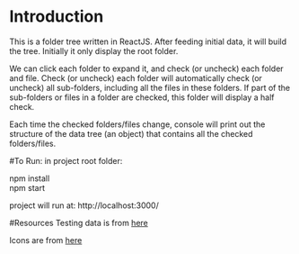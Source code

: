 # Introduction  
This is a folder tree written in ReactJS. After feeding initial data, it will build the tree. Initially it only display the root folder. 

We can click each folder to expand it, and check (or uncheck) each folder and file. Check (or uncheck) each folder will automatically check (or uncheck) all sub-folders, including all the files in these folders. If part of the sub-folders or files in a folder are checked, this folder will display a half check.

Each time the checked folders/files change, console will print out the structure of the data tree (an object) that contains all the checked folders/files.


#To Run: 
in project root folder: 

npm install  
npm start 

project will run at: http://localhost:3000/  

#Resources
Testing data is from [here](http://codepen.io/anon/pen/Ftkln?editors=0010)

Icons are from [here](https://www.npmjs.com/package/react-fontawesome)